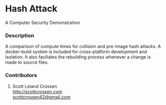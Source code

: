# Hash Attack

A Computer Security Demonstration

### Description

A comparison of compute times for collision and pre-image hash attacks. A docker-build system is included for cross-platform development and isolation. It also faciliates the rebuilding process whenever a change is made to source files.

### Contributors

1. Scott Leland Crossen  
<http://scottcrossen.com>  
<scottcrossen42@gmail.com>  
